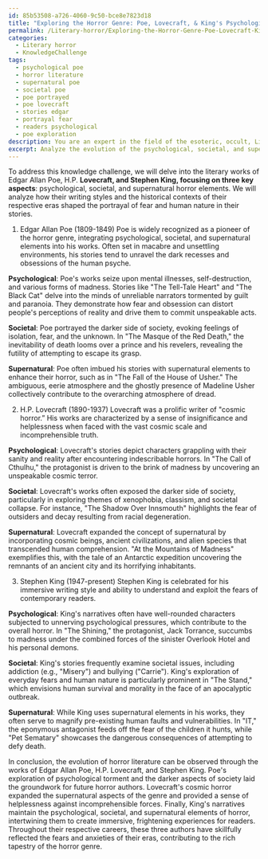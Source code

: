 ```yaml
---
id: 85b53508-a726-4060-9c50-bce8e7823d18
title: "Exploring the Horror Genre: Poe, Lovecraft, & King's Psychological, Societal, and Supernatural Influences"
permalink: /Literary-horror/Exploring-the-Horror-Genre-Poe-Lovecraft-Kings-Psychological-Societal-and-Supernatural-Influences/
categories:
  - Literary horror
  - KnowledgeChallenge
tags:
  - psychological poe
  - horror literature
  - supernatural poe
  - societal poe
  - poe portrayed
  - poe lovecraft
  - stories edgar
  - portrayal fear
  - readers psychological
  - poe exploration
description: You are an expert in the field of the esoteric, occult, Literary horror and Education. You are a writer of tests, challenges, books and deep knowledge on Literary horror for initiates and students to gain deep insights and understanding from. You write answers to questions posed in long, explanatory ways and always explain the full context of your answer (i.e., related concepts, formulas, examples, or history), as well as the step-by-step thinking process you take to answer the challenges. Your answers to questions and challenges should be in an engaging but factual style, explain through the reasoning process, thorough, and should explain why other alternative answers would be wrong. Summarize the key themes, ideas, and conclusions at the end.
excerpt: Analyze the evolution of the psychological, societal, and supernatural horror elements in the literary works of Edgar Allan Poe, H. P. Lovecraft, and Stephen King, demonstrating how their individual writing styles and the historical context of their respective eras shaped the portrayal of fear and human nature in their stories.
---
```

To address this knowledge challenge, we will delve into the literary works of Edgar Allan Poe, H.P. **Lovecraft, and Stephen King, focusing on three key aspects**: psychological, societal, and supernatural horror elements. We will analyze how their writing styles and the historical contexts of their respective eras shaped the portrayal of fear and human nature in their stories. 

1. Edgar Allan Poe (1809-1849)
Poe is widely recognized as a pioneer of the horror genre, integrating psychological, societal, and supernatural elements into his works. Often set in macabre and unsettling environments, his stories tend to unravel the dark recesses and obsessions of the human psyche.

**Psychological**:
Poe's works seize upon mental illnesses, self-destruction, and various forms of madness. Stories like "The Tell-Tale Heart" and "The Black Cat" delve into the minds of unreliable narrators tormented by guilt and paranoia. They demonstrate how fear and obsession can distort people's perceptions of reality and drive them to commit unspeakable acts.

**Societal**:
Poe portrayed the darker side of society, evoking feelings of isolation, fear, and the unknown. In "The Masque of the Red Death," the inevitability of death looms over a prince and his revelers, revealing the futility of attempting to escape its grasp.

**Supernatural**:
Poe often imbued his stories with supernatural elements to enhance their horror, such as in "The Fall of the House of Usher." The ambiguous, eerie atmosphere and the ghostly presence of Madeline Usher collectively contribute to the overarching atmosphere of dread.

2. H.P. Lovecraft (1890-1937)
Lovecraft was a prolific writer of "cosmic horror.” His works are characterized by a sense of insignificance and helplessness when faced with the vast cosmic scale and incomprehensible truth.

**Psychological**:
Lovecraft's stories depict characters grappling with their sanity and reality after encountering indescribable horrors. In "The Call of Cthulhu," the protagonist is driven to the brink of madness by uncovering an unspeakable cosmic terror.

**Societal**:
Lovecraft's works often exposed the darker side of society, particularly in exploring themes of xenophobia, classism, and societal collapse. For instance, "The Shadow Over Innsmouth" highlights the fear of outsiders and decay resulting from racial degeneration.

**Supernatural**:
Lovecraft expanded the concept of supernatural by incorporating cosmic beings, ancient civilizations, and alien species that transcended human comprehension. "At the Mountains of Madness" exemplifies this, with the tale of an Antarctic expedition uncovering the remnants of an ancient city and its horrifying inhabitants.

3. Stephen King (1947-present)
Stephen King is celebrated for his immersive writing style and ability to understand and exploit the fears of contemporary readers.

**Psychological**:
King's narratives often have well-rounded characters subjected to unnerving psychological pressures, which contribute to the overall horror. In "The Shining," the protagonist, Jack Torrance, succumbs to madness under the combined forces of the sinister Overlook Hotel and his personal demons.

**Societal**:
King's stories frequently examine societal issues, including addiction (e.g., "Misery") and bullying ("Carrie"). King's exploration of everyday fears and human nature is particularly prominent in "The Stand," which envisions human survival and morality in the face of an apocalyptic outbreak.

**Supernatural**:
While King uses supernatural elements in his works, they often serve to magnify pre-existing human faults and vulnerabilities. In "IT," the eponymous antagonist feeds off the fear of the children it hunts, while "Pet Sematary" showcases the dangerous consequences of attempting to defy death.

In conclusion, the evolution of horror literature can be observed through the works of Edgar Allan Poe, H.P. Lovecraft, and Stephen King. Poe's exploration of psychological torment and the darker aspects of society laid the groundwork for future horror authors. Lovecraft's cosmic horror expanded the supernatural aspects of the genre and provided a sense of helplessness against incomprehensible forces. Finally, King's narratives maintain the psychological, societal, and supernatural elements of horror, intertwining them to create immersive, frightening experiences for readers. Throughout their respective careers, these three authors have skillfully reflected the fears and anxieties of their eras, contributing to the rich tapestry of the horror genre.

